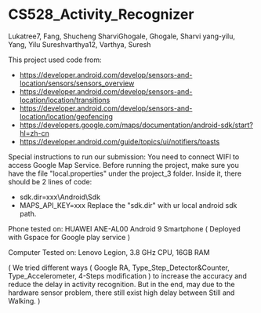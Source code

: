 # CS528_Activity_Recognizer

Lukatree7, Fang, Shucheng
SharviGhogale, Ghogale, Sharvi
yang-yilu, Yang, Yilu
Sureshvarthya12, Varthya, Suresh

This project used code from: 
* https://developer.android.com/develop/sensors-and-location/sensors/sensors_overview
* https://developer.android.com/develop/sensors-and-location/location/transitions
* https://developer.android.com/develop/sensors-and-location/location/geofencing
* https://developers.google.com/maps/documentation/android-sdk/start?hl=zh-cn
* https://developer.android.com/guide/topics/ui/notifiers/toasts

Special instructions to run our submission: You need to connect WIFI to access Google Map Service.
Before running the project, make sure you have the file "local.properties" under the project_3 folder.
Inside it, there should be 2 lines of code:
* sdk.dir=xxx\\Android\\Sdk
* MAPS_API_KEY=xxx
Replace the "sdk.dir" with ur local android sdk path.

Phone tested on: HUAWEI ANE-AL00 Android 9 Smartphone ( Deployed with Gspace for Google play service )

Computer Tested on: Lenovo Legion, 3.8 GHz CPU, 16GB RAM

( We tried different ways ( Google RA, Type_Step_Detector&Counter, Type_Accelerometer, 4-Steps modification ) to increase the accuracy and reduce the delay in activity recognition. But in the end, may due to the hardware sensor problem, there still exist high delay between Still and Walking. )
